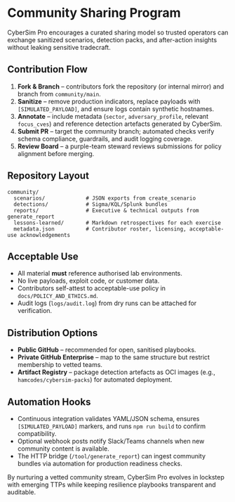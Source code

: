 # Community Sharing Program

CyberSim Pro encourages a curated sharing model so trusted operators can exchange sanitized scenarios, detection packs, and after-action insights without leaking sensitive tradecraft.

## Contribution Flow
1. **Fork & Branch** – contributors fork the repository (or internal mirror) and branch from `community/main`.
2. **Sanitize** – remove production indicators, replace payloads with `[SIMULATED_PAYLOAD]`, and ensure logs contain synthetic hostnames.
3. **Annotate** – include metadata (`sector`, `adversary_profile`, relevant `focus_cves`) and reference detection artefacts generated by CyberSim.
4. **Submit PR** – target the community branch; automated checks verify schema compliance, guardrails, and audit logging coverage.
5. **Review Board** – a purple-team steward reviews submissions for policy alignment before merging.

## Repository Layout
```
community/
  scenarios/             # JSON exports from create_scenario
  detections/            # Sigma/KQL/Splunk bundles
  reports/               # Executive & technical outputs from generate_report
  lessons-learned/       # Markdown retrospectives for each exercise
  metadata.json          # Contributor roster, licensing, acceptable-use acknowledgements
```

## Acceptable Use
- All material **must** reference authorised lab environments.
- No live payloads, exploit code, or customer data.
- Contributors self-attest to acceptable-use policy in `docs/POLICY_AND_ETHICS.md`.
- Audit logs (`logs/audit.log`) from dry runs can be attached for verification.

## Distribution Options
- **Public GitHub** – recommended for open, sanitised playbooks.
- **Private GitHub Enterprise** – map to the same structure but restrict membership to vetted teams.
- **Artifact Registry** – package detection artefacts as OCI images (e.g., `hamcodes/cybersim-packs`) for automated deployment.

## Automation Hooks
- Continuous integration validates YAML/JSON schema, ensures `[SIMULATED_PAYLOAD]` markers, and runs `npm run build` to confirm compatibility.
- Optional webhook posts notify Slack/Teams channels when new community content is available.
- The HTTP bridge (`/tool/generate_report`) can ingest community bundles via automation for production readiness checks.

By nurturing a vetted community stream, CyberSim Pro evolves in lockstep with emerging TTPs while keeping resilience playbooks transparent and auditable.
